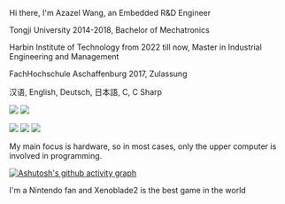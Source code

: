 Hi there, I'm Azazel Wang, an Embedded R&D Engineer

Tongji University 2014-2018, Bachelor of Mechatronics

Harbin Institute of Technology from 2022 till now, Master in Industrial Engineering and Management

FachHochschule Aschaffenburg 2017, Zulassung

汉语, English, Deutsch, 日本語, C, C Sharp

[![](https://img.shields.io/badge/iphone%2014pro-purple?style=flat-square&logo=apple&logoColor=ffffff&color=purple&labelColor=black)](https://www.apple.com/)
[![](https://img.shields.io/badge/NVDIA-3060Ti-darkgreen?style=flat-square&logo=NVIDIA&logoColor=ffffff&labelColor=black)](https://www.nvidia.cn/)

[![](https://img.shields.io/badge/Steam-171a21?style=flat-square&logo=steam&logoColor=ffffff)](https://steamcommunity.com/id/antzuhl)
![](https://img.shields.io/badge/-Nintendo%20Switch-e60012?style=flat-square&logo=nintendo%20switch&logoColor=ffffff)
![](https://img.shields.io/badge/-Arknights-007396?style=flat-square&logo=Arknights&logoColor=ffffff)

My main focus is hardware, so in most cases, only the upper computer is involved in programming.

[![Ashutosh's github activity graph](https://github-readme-activity-graph.vercel.app/graph?username=azazelw&theme=react-dark)](https://github.com/azazelw/github-readme-activity-graph)

I'm a Nintendo fan and Xenoblade2 is the best game in the world

